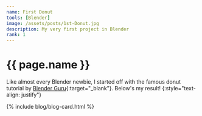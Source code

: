 ```yaml
---
name: First Donut
tools: [Blender]
image: /assets/posts/1st-Donut.jpg
description: My very first project in Blender
rank: 1
---
```


# {{ page.name }}

Like almost every Blender newbie, I started off with the famous donut tutorial by [Blender Guru](https://www.blenderguru.com){:target="_blank"}. Below's my result!
{:style="text-align: justify"}

{% include blog/blog-card.html %}
